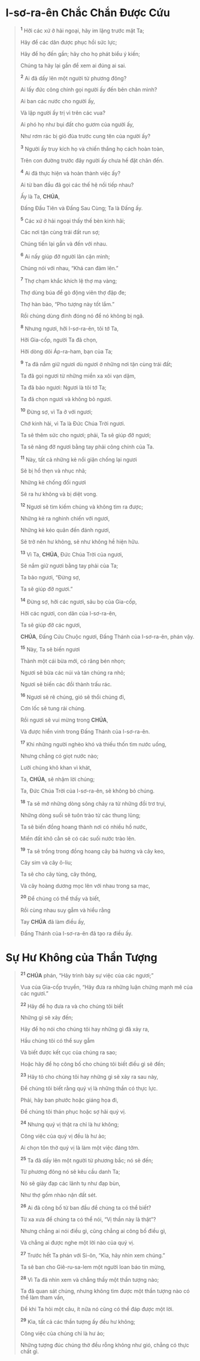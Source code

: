 # I-sơ-ra-ên Chắc Chắn Được Cứu

> <sup><b>1</b></sup> Hỡi các xứ ở hải ngoại, hãy im lặng trước mặt Ta;
>
> Hãy để các dân được phục hồi sức lực;
>
> Hãy để họ đến gần; hãy cho họ phát biểu ý kiến;
>
> Chúng ta hãy lại gần để xem ai đúng ai sai.
>
> <sup><b>2</b></sup> Ai đã dấy lên một người từ phương đông?
>
> Ai lấy đức công chính gọi người ấy đến bên chân mình?
>
> Ai ban các nước cho người ấy,
>
> Và lập người ấy trị vì trên các vua?
>
> Ai phó họ như bụi đất cho gươm của người ấy,
>
> Như rơm rác bị gió đùa trước cung tên của người ấy?
>
> <sup><b>3</b></sup> Người ấy truy kích họ và chiến thắng họ cách hoàn toàn,
>
> Trên con đường trước đây người ấy chưa hề đặt chân đến.
>
> <sup><b>4</b></sup> Ai đã thực hiện và hoàn thành việc ấy?
>
> Ai từ ban đầu đã gọi các thế hệ nối tiếp nhau?
>
> Ấy là Ta, **CHÚA**,
>
> Đấng Đầu Tiên và Đấng Sau Cùng; Ta là Đấng ấy.
>
> <sup><b>5</b></sup> Các xứ ở hải ngoại thấy thế bèn kinh hãi;
>
> Các nơi tận cùng trái đất run sợ;
>
> Chúng tiến lại gần và đến với nhau.
>
> <sup><b>6</b></sup> Ai nấy giúp đỡ người lân cận mình;
>
> Chúng nói với nhau, “Khá can đảm lên.”
>
> <sup><b>7</b></sup> Thợ chạm khắc khích lệ thợ mạ vàng;
>
> Thợ dùng búa để gò động viên thợ đập đe;
>
> Thợ hàn bảo, “Pho tượng này tốt lắm.”
>
> Rồi chúng dùng đinh đóng nó để nó không bị ngã.
>
> <sup><b>8</b></sup> Nhưng ngươi, hỡi I-sơ-ra-ên, tôi tớ Ta,
>
> Hỡi Gia-cốp, người Ta đã chọn,
>
> Hỡi dòng dõi Áp-ra-ham, bạn của Ta;
>
> <sup><b>9</b></sup> Ta đã nắm giữ ngươi dù ngươi ở những nơi tận cùng trái đất;
>
> Ta đã gọi ngươi từ những miền xa xôi vạn dặm,
>
> Ta đã bảo ngươi: Ngươi là tôi tớ Ta;
>
> Ta đã chọn ngươi và không bỏ ngươi.
>
> <sup><b>10</b></sup> Đừng sợ, vì Ta ở với ngươi;
>
> Chớ kinh hãi, vì Ta là Đức Chúa Trời ngươi.
>
> Ta sẽ thêm sức cho ngươi; phải, Ta sẽ giúp đỡ ngươi;
>
> Ta sẽ nâng đỡ ngươi bằng tay phải công chính của Ta.
>
> <sup><b>11</b></sup> Này, tất cả những kẻ nổi giận chống lại ngươi
>
> Sẽ bị hổ thẹn và nhục nhã;
>
> Những kẻ chống đối ngươi
>
> Sẽ ra hư không và bị diệt vong.
>
> <sup><b>12</b></sup> Ngươi sẽ tìm kiếm chúng và không tìm ra được;
>
> Những kẻ ra nghinh chiến với ngươi,
>
> Những kẻ kéo quân đến đánh ngươi,
>
> Sẽ trở nên hư không, sẽ như không hề hiện hữu.
>
> <sup><b>13</b></sup> Vì Ta, **CHÚA**, Đức Chúa Trời của ngươi,
>
> Sẽ nắm giữ ngươi bằng tay phải của Ta;
>
> Ta bảo ngươi, “Đừng sợ,
>
> Ta sẽ giúp đỡ ngươi.”
>
> <sup><b>14</b></sup> Đừng sợ, hỡi các ngươi, sâu bọ của Gia-cốp,
>
> Hỡi các ngươi, con dân của I-sơ-ra-ên,
>
> Ta sẽ giúp đỡ các ngươi,
>
> **CHÚA**, Đấng Cứu Chuộc ngươi, Đấng Thánh của I-sơ-ra-ên, phán vậy.
>
> <sup><b>15</b></sup> Này, Ta sẽ biến ngươi
>
> Thành một cái bừa mới, có răng bén nhọn;
>
> Ngươi sẽ bừa các núi và tán chúng ra nhỏ;
>
> Ngươi sẽ biến các đồi thành trấu rác.
>
> <sup><b>16</b></sup> Ngươi sẽ rê chúng, gió sẽ thổi chúng đi,
>
> Cơn lốc sẽ tung rải chúng.
>
> Rồi ngươi sẽ vui mừng trong **CHÚA**,
>
> Và được hiển vinh trong Đấng Thánh của I-sơ-ra-ên.
>
> <sup><b>17</b></sup> Khi những người nghèo khó và thiếu thốn tìm nước uống,
>
> Nhưng chẳng có giọt nước nào;
>
> Lưỡi chúng khô khan vì khát,
>
> Ta, **CHÚA**, sẽ nhậm lời chúng;
>
> Ta, Đức Chúa Trời của I-sơ-ra-ên, sẽ không bỏ chúng.
>
> <sup><b>18</b></sup> Ta sẽ mở những dòng sông chảy ra từ những đồi trơ trụi,
>
> Những dòng suối sẽ tuôn trào từ các thung lũng;
>
> Ta sẽ biến đồng hoang thành nơi có nhiều hồ nước,
>
> Miền đất khô cằn sẽ có các suối nước trào lên.
>
> <sup><b>19</b></sup> Ta sẽ trồng trong đồng hoang cây bá hương và cây keo,
>
> Cây sim và cây ô-liu;
>
> Ta sẽ cho cây tùng, cây thông,
>
> Và cây hoàng dương mọc lên với nhau trong sa mạc,
>
> <sup><b>20</b></sup> Để chúng có thể thấy và biết,
>
> Rồi cùng nhau suy gẫm và hiểu rằng
>
> Tay **CHÚA** đã làm điều ấy,
>
> Đấng Thánh của I-sơ-ra-ên đã tạo ra điều ấy.

# Sự Hư Không của Thần Tượng

> <sup><b>21</b></sup> **CHÚA** phán, “Hãy trình bày sự việc của các ngươi;”
>
> Vua của Gia-cốp truyền, “Hãy đưa ra những luận chứng mạnh mẽ của các ngươi.”
>
> <sup><b>22</b></sup> Hãy để họ đưa ra và cho chúng tôi biết
>
> Những gì sẽ xảy đến;
>
> Hãy để họ nói cho chúng tôi hay những gì đã xảy ra,
>
> Hầu chúng tôi có thể suy gẫm
>
> Và biết được kết cục của chúng ra sao;
>
> Hoặc hãy để họ công bố cho chúng tôi biết điều gì sẽ đến;
>
> <sup><b>23</b></sup> Hãy tỏ cho chúng tôi hay những gì sẽ xảy ra sau này,
>
> Để chúng tôi biết rằng quý vị là những thần có thực lực.
>
> Phải, hãy ban phước hoặc giáng họa đi,
>
> Để chúng tôi thán phục hoặc sợ hãi quý vị.
>
> <sup><b>24</b></sup> Nhưng quý vị thật ra chỉ là hư không;
>
> Công việc của quý vị đều là hư ảo;
>
> Ai chọn tôn thờ quý vị là làm một việc đáng tởm.
>
> <sup><b>25</b></sup> Ta đã dấy lên một người từ phương bắc; nó sẽ đến;
>
> Từ phương đông nó sẽ kêu cầu danh Ta;
>
> Nó sẽ giày đạp các lãnh tụ như đạp bùn,
>
> Như thợ gốm nhào nặn đất sét.
>
> <sup><b>26</b></sup> Ai đã công bố từ ban đầu để chúng ta có thể biết?
>
> Từ xa xưa để chúng ta có thể nói, “Vị thần này là thật”?
>
> Nhưng chẳng ai nói điều gì, cũng chẳng ai công bố điều gì,
>
> Và chẳng ai được nghe một lời nào của quý vị.
>
> <sup><b>27</b></sup> Trước hết Ta phán với Si-ôn, “Kìa, hãy nhìn xem chúng.”
>
> Ta sẽ ban cho Giê-ru-sa-lem một người loan báo tin mừng,
>
> <sup><b>28</b></sup> Vì Ta đã nhìn xem và chẳng thấy một thần tượng nào;
>
> Ta đã quan sát chúng, nhưng không tìm được một thần tượng nào có thể làm tham vấn,
>
> Để khi Ta hỏi một câu, ít nữa nó cũng có thể đáp được một lời.
>
> <sup><b>29</b></sup> Kìa, tất cả các thần tượng ấy đều hư không;
>
> Công việc của chúng chỉ là hư ảo;
>
> Những tượng đúc chúng thờ đều rỗng không như gió, chẳng có thực chất gì.